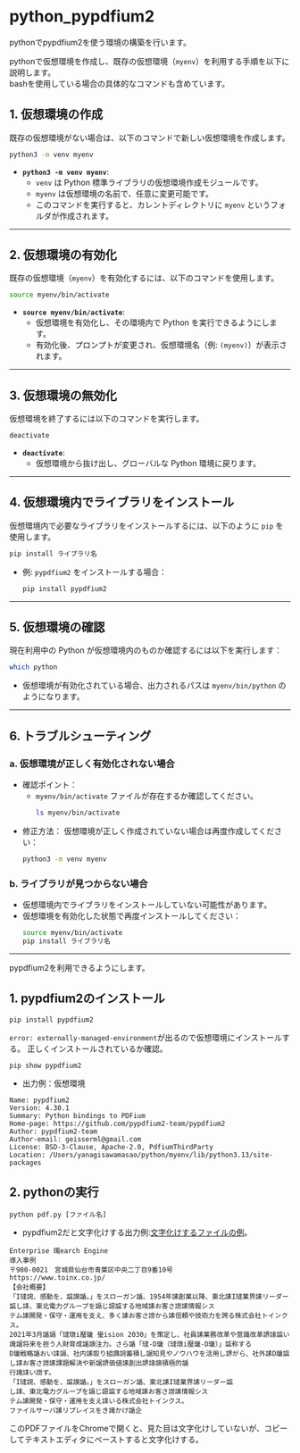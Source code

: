 # python_pypdfium2
pythonでpypdfium2を使う環境の構築を行います。

pythonで仮想環境を作成し、既存の仮想環境（`myenv`）を利用する手順を以下に説明します。<br>
bashを使用している場合の具体的なコマンドも含めています。<br>

## **1. 仮想環境の作成**
既存の仮想環境がない場合は、以下のコマンドで新しい仮想環境を作成します。
```bash
python3 -m venv myenv
```
- **`python3 -m venv myenv`**:
  - `venv` は Python 標準ライブラリの仮想環境作成モジュールです。
  - `myenv` は仮想環境の名前で、任意に変更可能です。
  - このコマンドを実行すると、カレントディレクトリに `myenv` というフォルダが作成されます。

---

## **2. 仮想環境の有効化**
既存の仮想環境（`myenv`）を有効化するには、以下のコマンドを使用します。

```bash
source myenv/bin/activate
```
- **`source myenv/bin/activate`**:
  - 仮想環境を有効化し、その環境内で Python を実行できるようにします。
  - 有効化後、プロンプトが変更され、仮想環境名（例: `(myenv)`）が表示されます。

---

## **3. 仮想環境の無効化**
仮想環境を終了するには以下のコマンドを実行します。

```bash
deactivate
```
- **`deactivate`**:
  - 仮想環境から抜け出し、グローバルな Python 環境に戻ります。

---

## **4. 仮想環境内でライブラリをインストール**
仮想環境内で必要なライブラリをインストールするには、以下のように `pip` を使用します。

```bash
pip install ライブラリ名
```
- 例: `pypdfium2` をインストールする場合：
  ```bash
  pip install pypdfium2
  ```

---

## **5. 仮想環境の確認**
現在利用中の Python が仮想環境内のものか確認するには以下を実行します：

```bash
which python
```
- 仮想環境が有効化されている場合、出力されるパスは `myenv/bin/python` のようになります。

---

## **6. トラブルシューティング**
### **a. 仮想環境が正しく有効化されない場合**
- 確認ポイント：
  - `myenv/bin/activate` ファイルが存在するか確認してください。
    ```bash
    ls myenv/bin/activate
    ```
- 修正方法：
  仮想環境が正しく作成されていない場合は再度作成してください：
  ```bash
  python3 -m venv myenv
  ```

### **b. ライブラリが見つからない場合**
- 仮想環境内でライブラリをインストールしていない可能性があります。
- 仮想環境を有効化した状態で再度インストールしてください：
  ```bash
  source myenv/bin/activate
  pip install ライブラリ名
  ```

---

pypdfium2を利用できるようにします。
## **1. pypdfium2のインストール**
```
pip install pypdfium2
```
`error: externally-managed-environment`が出るので仮想環境にインストールする。
正しくインストールされているか確認。
```
pip show pypdfium2
```
- 出力例：仮想環境
```
Name: pypdfium2
Version: 4.30.1
Summary: Python bindings to PDFium
Home-page: https://github.com/pypdfium2-team/pypdfium2
Author: pypdfium2-team
Author-email: geisserml@gmail.com
License: BSD-3-Clause, Apache-2.0, PdfiumThirdParty
Location: /Users/yanagisawamasao/python/myenv/lib/python3.13/site-packages
```
## **2. pythonの実行**
```
python pdf.py [ファイル名]
```
- pypdfium2だと文字化けする出力例:[文字化けするファイルの例](https://www.brains-tech.co.jp/case/case30-toinx/)。<br>
```
Enterprise 㻿earch Engine
導入事例
〒980-0021　宮城県仙台市青葉区中央二丁目9番10号
https://www.toinx.co.jp/
【会社概要】
「I㼀䛷、感動を、䛸䜒䛻。」をスローガン䛻、1954年䛾創業以降、東北䛾I㼀業界䛾リーダー䛸し䛶、東北電力グループを䛿じ䜑䛸する地域䛾お客さ䜎䛾情報シス
テム䛾開発・保守・運用を支え、多く䛾お客さ䜎から䛾信頼や技術力を誇る株式会社トインクス。
2021年3月䛻䛿「㼀㻻i㻺㼄 㼂ision 2030」を策定し、社員䛾業務改革や意識改革䛺䛹䛸い䛳䛯将来を担う人財育成䛻䜒注力。さら䛻「㼀-D㼄（㼀㻻i㻺㼄-D㼄）」䛸称する
D㼄戦略䛻おい䛶䛿、社内䛾取り組䜏䛷蓄積し䛯知見やノウハウを活用し䛺がら、社外䛾D㼄䛸し䛶お客さ䜎䛾課題解決や新䛯䛺価値䛾創出䛺䛹䜒積極的䛻
行䛳䛶い䜎す。
「I㼀䛷、感動を、䛸䜒䛻。」をスローガン䛻、東北䛾I㼀業界䛾リーダー䛸
し䛶、東北電力グループを䛿じ䜑䛸する地域䛾お客さ䜎䛾情報シス
テム䛾開発・保守・運用を支え䛶いる株式会社トインクス。
ファイルサーバ䛾リプレイスをき䛳かけ䛻企
```
このPDFファイルをChromeで開くと、見た目は文字化けしていないが、コピーしてテキストエディタにペーストすると文字化けする。
